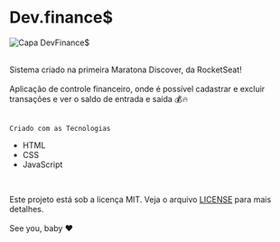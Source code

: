 # Dev.finance$

![Capa DevFinance$](https://user-images.githubusercontent.com/102435512/167229526-8e6827d2-7957-4418-afa8-070287d95855.jpeg)
<br>
<br>
<div>Sistema criado na primeira Maratona Discover, da RocketSeat!</div>
<br>
<div>Aplicação de controle financeiro, onde é possível cadastrar e excluir transações e ver o saldo de entrada e saída 💰🔥</div>
<br>

    Criado com as Tecnologias

-  HTML
-  CSS
-  JavaScript
<br>
  
Este projeto está sob a licença MIT. Veja o arquivo [LICENSE](./license) para mais detalhes.
<br>
<br>
See you, baby ❤️
